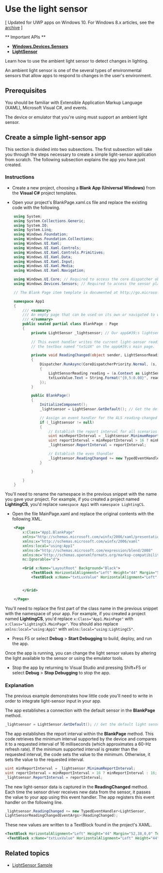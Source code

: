 # Use the light sensor

\[ Updated for UWP apps on Windows 10. For Windows 8.x articles, see the [archive](http://go.microsoft.com/fwlink/p/?linkid=619132) \]

** Important APIs **

-   [**Windows.Devices.Sensors**](https://msdn.microsoft.com/library/windows/apps/BR206408)
-   [**LightSensor**](https://msdn.microsoft.com/library/windows/apps/BR225790)

Learn how to use the ambient light sensor to detect changes in lighting.

An ambient light sensor is one of the several types of environmental sensors that allow apps to respond to changes in the user's environment.

## Prerequisites

You should be familiar with Extensible Application Markup Language (XAML), Microsoft Visual C\#, and events.

The device or emulator that you're using must support an ambient light sensor.

## Create a simple light-sensor app

This section is divided into two subsections. The first subsection will take you through the steps necessary to create a simple light-sensor application from scratch. The following subsection explains the app you have just created.

###  Instructions

-   Create a new project, choosing a **Blank App (Universal Windows)** from the **Visual C\#** project templates.

-   Open your project's BlankPage.xaml.cs file and replace the existing code with the following.

```csharp
    using System;
    using System.Collections.Generic;
    using System.IO;
    using System.Linq;
    using Windows.Foundation;
    using Windows.Foundation.Collections;
    using Windows.UI.Xaml;
    using Windows.UI.Xaml.Controls;
    using Windows.UI.Xaml.Controls.Primitives;
    using Windows.UI.Xaml.Data;
    using Windows.UI.Xaml.Input;
    using Windows.UI.Xaml.Media;
    using Windows.UI.Xaml.Navigation;

    using Windows.UI.Core; // Required to access the core dispatcher object
    using Windows.Devices.Sensors; // Required to access the sensor platform and the ALS

    // The Blank Page item template is documented at http://go.microsoft.com/fwlink/p/?linkid=234238

    namespace App1
    {
        /// <summary>
        /// An empty page that can be used on its own or navigated to within a Frame.
        /// </summary>
        public sealed partial class BlankPage : Page
        {
            private LightSensor _lightsensor; // Our app&#39;s lightsensor object
           
            // This event handler writes the current light-sensor reading to 
            // the textbox named "txtLUX" on the app&#39;s main page.

            private void ReadingChanged(object sender, LightSensorReadingChangedEventArgs e)
            {
                Dispatcher.RunAsync(CoreDispatcherPriority.Normal, (s, a) =>
                {
                    LightSensorReading reading = (a.Context as LightSensorReadingChangedEventArgs).Reading;
                    txtLuxValue.Text = String.Format("{0,5:0.00}", reading.IlluminanceInLux);
                });
            }

            public BlankPage()
            {
                InitializeComponent();
                _lightsensor = LightSensor.GetDefault(); // Get the default light sensor object

                // Assign an event handler for the ALS reading-changed event
                if (_lightsensor != null)
                {
                    // Establish the report interval for all scenarios
                    uint minReportInterval = _lightsensor.MinimumReportInterval;
                    uint reportInterval = minReportInterval > 16 ? minReportInterval : 16;
                    _lightsensor.ReportInterval = reportInterval;

                    // Establish the even thandler
                    _lightsensor.ReadingChanged += new TypedEventHandler<LightSensor, LightSensorReadingChangedEventArgs>(ReadingChanged);
                }

            }

        }
    }
```

You'll need to rename the namespace in the previous snippet with the name you gave your project. For example, if you created a project named **LightingCS**, you'd replace `namespace App1` with `namespace LightingCS`.

-   Open the file MainPage.xaml and replace the original contents with the following XML.

```xml
    <Page
        x:Class="App1.BlankPage"
        xmlns="http://schemas.microsoft.com/winfx/2006/xaml/presentation"
        xmlns:x="http://schemas.microsoft.com/winfx/2006/xaml"
        xmlns:local="using:App1"
        xmlns:d="http://schemas.microsoft.com/expression/blend/2008"
        xmlns:mc="http://schemas.openxmlformats.org/markup-compatibility/2006"
        mc:Ignorable="d">

        <Grid x:Name="LayoutRoot" Background="Black">
            <TextBlock HorizontalAlignment="Left" Height="44" Margin="52,38,0,0" TextWrapping="Wrap" Text="LUX Reading" VerticalAlignment="Top" Width="150"/>
            <TextBlock x:Name="txtLuxValue" HorizontalAlignment="Left" Height="44" Margin="224,38,0,0" TextWrapping="Wrap" Text="TextBlock" VerticalAlignment="Top" Width="217"/>


        </Grid>

    </Page>
```

You'll need to replace the first part of the class name in the previous snippet with the namespace of your app. For example, if you created a project named **LightingCS**, you'd replace `x:Class="App1.MainPage"` with `x:Class="LightingCS.MainPage"`. You should also replace `xmlns:local="using:App1"` with `xmlns:local="using:LightingCS"`.

-   Press F5 or select **Debug** > **Start Debugging** to build, deploy, and run the app.

Once the app is running, you can change the light sensor values by altering the light available to the sensor or using the emulator tools.

-   Stop the app by returning to Visual Studio and pressing Shift+F5 or select **Debug** > **Stop Debugging** to stop the app.

###  Explanation

The previous example demonstrates how little code you'll need to write in order to integrate light-sensor input in your app.

The app establishes a connection with the default sensor in the **BlankPage** method.

```csharp
_lightsensor = LightSensor.GetDefault(); // Get the default light sensor object
```

The app establishes the report interval within the **BlankPage** method. This code retrieves the minimum interval supported by the device and compares it to a requested interval of 16 milliseconds (which approximates a 60-Hz refresh rate). If the minimum supported interval is greater than the requested interval, the code sets the value to the minimum. Otherwise, it sets the value to the requested interval.

```csharp
uint minReportInterval = _lightsensor.MinimumReportInterval;
uint reportInterval = minReportInterval > 16 ? minReportInterval : 16;
_lightsensor.ReportInterval = reportInterval;
```
The new light-sensor data is captured in the **ReadingChanged** method. Each time the sensor driver receives new data from the sensor, it passes the value to your app using this event handler. The app registers this event handler on the following line.

```csharp
_lightsensor.ReadingChanged += new TypedEventHandler<LightSensor, 
LightSensorReadingChangedEventArgs>(ReadingChanged);
```

These new values are written to a TextBlock found in the project's XAML.

```xml
<TextBlock HorizontalAlignment="Left" Height="44" Margin="52,38,0,0" TextWrapping="Wrap" Text="LUX Reading" VerticalAlignment="Top" Width="150"/>
 <TextBlock x:Name="txtLuxValue" HorizontalAlignment="Left" Height="44" Margin="224,38,0,0" TextWrapping="Wrap" Text="TextBlock" VerticalAlignment="Top" Width="217"/>
```

## Related topics

* [LightSensor Sample](http://go.microsoft.com/fwlink/p/?linkid=241381)
 